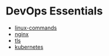 # DevOps Essentials

- [linux-commands](linux-commands/linux-commands-index.md)
- [nginx](nginx/nginx-index.md)
- [tls](tls/tls-basics.md)
- [kubernetes](kubernetes/README.md)


